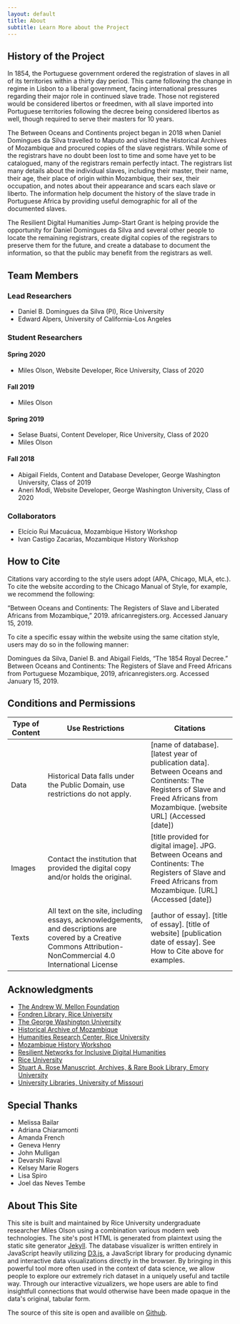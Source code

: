 ```yaml
---
layout: default
title: About
subtitle: Learn More about the Project
---
```


## History of the Project
In 1854, the Portuguese government ordered the registration of slaves in all of its territories within a thirty day period. This came following the change in regime in Lisbon to a liberal government, facing international pressures regarding their major role in continued slave trade. Those not registered would be considered libertos or freedmen, with all slave imported into Portuguese territories following the decree being considered libertos as well, though required to serve their masters for 10 years.

The Between Oceans and Continents project began in 2018 when Daniel Domingues da Silva travelled to Maputo and visited the Historical Archives of Mozambique and procured copies of the slave registrars. While some of the registrars have no doubt been lost to time and some have yet to be catalogued, many of the registrars remain perfectly intact. The registrars list many details about the individual slaves, including their master, their name, their age, their place of origin within Mozambique, their sex, their occupation, and notes about their appearance and scars each slave or liberto. The information help document the history of the slave trade in Portuguese Africa by providing useful demographic for all of the documented slaves.

The Resilient Digital Humanities Jump-Start Grant is helping provide the opportunity for Daniel Domingues da Silva and several other people to locate the remaining registrars, create digital copies of the registrars to preserve them for the future, and create a database to document the information, so that the public may benefit from the registrars as well.

## Team Members
### Lead Researchers
- Daniel B. Domingues da Silva (PI), Rice University
- Edward Alpers, University of California-Los Angeles

### Student Researchers
#### Spring 2020
- Miles Olson, Website Developer, Rice University, Class of 2020

#### Fall 2019
- Miles Olson

#### Spring 2019
- Selase Buatsi, Content Developer, Rice University, Class of 2020
- Miles Olson

#### Fall 2018
- Abigail Fields, Content and Database Developer, George Washington University, Class of 2019
- Aneri Modi, Website Developer, George Washington University, Class of 2020

### Collaborators
- Elcício Rui Macuácua, Mozambique History Workshop
- Ivan Castigo Zacarias, Mozambique History Workshop

## How to Cite
Citations vary according to the style users adopt (APA, Chicago, MLA, etc.). To cite the website according to the Chicago Manual of Style, for example, we recommend the following:

“Between Oceans and Continents: The Registers of Slave and Liberated Africans from Mozambique,” 2019. africanregisters.org. Accessed January 15, 2019.

To cite a specific essay within the website using the same citation style, users may do so in the following manner:

Domingues da Silva, Daniel B. and Abigail Fields, “The 1854 Royal Decree.” Between Oceans and Continents: The Registers of Slave and Freed Africans from Portuguese Mozambique, 2019, africanregisters.org. Accessed January 15, 2019.

## Conditions and Permissions

| Type of Content | Use Restrictions | Citations |
| ------------- | ------------- | ----- |
| Data | Historical Data falls under the Public Domain, use restrictions do not apply. | [name of database]. [latest year of publication data]. Between Oceans and Continents: The Registers of Slave and Freed Africans from Mozambique. [website URL] (Accessed [date]) |
| Images | Contact the institution that provided the digital copy and/or holds the original. | [title provided for digital image]. JPG. Between Oceans and Continents: The Registers of Slave and Freed Africans from Mozambique. [URL] (Accessed [date]) |
| Texts | All text on the site, including essays, acknowledgements, and descriptions are covered by a Creative Commons Attribution-NonCommercial 4.0 International License | [author of essay]. [title of essay]. [title of website] [publication date of essay]. See How to Cite above for examples. |

## Acknowledgments
- [The Andrew W. Mellon Foundation](https://mellon.org/)
- [Fondren Library, Rice University](http://library.rice.edu/)
- [The George Washington University](https://www.gwu.edu/)
- [Historical Archive of Mozambique](http://www.ahm.uem.mz/novo/)
- [Humanities Research Center, Rice University](https://hrc.rice.edu/)
- [Mozambique History Workshop](https://web.archive.org/web/20190210174944/https://www.ohmoz.com/index.php?lang=pt)
- [Resilient Networks for Inclusive Digital Humanities](https://library.gwu.edu/resilient-networks)
- [Rice University](https://www.rice.edu/)
- [Stuart A. Rose Manuscript, Archives, & Rare Book Library, Emory University](https://rose.library.emory.edu/)
- [University Libraries, University of Missouri](http://library.missouri.edu/about/)

## Special Thanks
- Melissa Bailar
- Adriana Chiaramonti
- Amanda French
- Geneva Henry
- John Mulligan
- Devarshi Raval
- Kelsey Marie Rogers
- Lisa Spiro
- Joel das Neves Tembe

## About This Site
This site is built and maintained by Rice University undergraduate researcher Miles Olson using a combination various modern web technologies.
The site's post HTML is generated from plaintext using the static site generator [Jekyll](https://jekyllrb.com/).
The database visualizer is written entirely in JavaScript heavily utilizing [D3.js](https://d3js.org/), a JavaScript library for producing dynamic and interactive data visualizations directly in the browser.
By bringing in this powerful tool more often used in the context of data science, we allow people to explore our extremely rich dataset in a uniquely useful and tactile way.
Through our interactive vizualizers, we hope users are able to find insightfull connections that would otherwise have been made opaque in the data's original, tabular form.

The source of this site is open and availible on [Github](https://github.com/danibds/OceansAndContinents).
